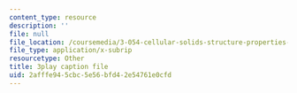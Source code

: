 ```yaml
---
content_type: resource
description: ''
file: null
file_location: /coursemedia/3-054-cellular-solids-structure-properties-and-applications-spring-2015/2afffe945cbc5e56bfd42e54761e0cfd_6eEbSM3TafQ.vtt
file_type: application/x-subrip
resourcetype: Other
title: 3play caption file
uid: 2afffe94-5cbc-5e56-bfd4-2e54761e0cfd
---
```

